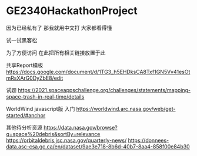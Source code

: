 # GE2340HackathonProject
因为已经私有了 那我就用中文打 大家都看得懂

试一试黑客松

为了方便访问 在此把所有相关链接放置于此

共享Report模板
https://docs.google.com/document/d/1TG3_h5EHDksCA8Txf1GN5Vv41esOtmRsXArG0DyZbE8/edit

试题
https://2021.spaceappschallenge.org/challenges/statements/mapping-space-trash-in-real-time/details

WorldWind javascript版 入门
https://worldwind.arc.nasa.gov/web/get-started/#anchor

其他待分析资源
https://data.nasa.gov/browse?q=space%20debris&sortBy=relevance
https://orbitaldebris.jsc.nasa.gov/quarterly-news/
https://donnees-data.asc-csa.gc.ca/en/dataset/9ae3e718-8b6d-40b7-8aa4-858f00e84b30
